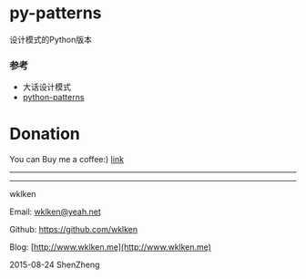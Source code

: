 py-patterns
===========================


设计模式的Python版本

### 参考

- 大话设计模式
- [python-patterns](https://github.com/faif/python-patterns)


# Donation

You can Buy me a coffee:)  [link](http://www.wklken.me/pages/donation.html)


------------------------
------------------------

wklken

Email: wklken@yeah.net

Github: https://github.com/wklken

Blog: [http://www.wklken.me](http://www.wklken.me)

2015-08-24 ShenZheng
